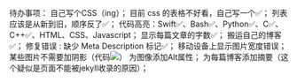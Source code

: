 待办事项：
    自己写个CSS（ing）；
    目前 css 的表格不好看，自己写一个✅；
    列表应该是从新到旧，顺序反了✅；
    代码高亮：Swift✅、Bash✅、Python✅、C✅、C++✅、HTML、CSS、Javascript；
    显示每篇文章的字数✅；
    搬运自己的博客✅；
    修复错误 : 缺少 Meta Description 标记✅；
    移动设备上显示图片宽度错误；
    某些图片不需要加阴影（代码<img src="/assets/images/" style="box-shadow: 0px 0px 0px 0px">）
    为图像添加Alt属性；
    为每篇博客添加摘要（这个疑似是页面不能被jekyll收录的原因）；